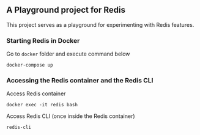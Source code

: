 ## A Playground project for Redis

This project serves as a playground for experimenting with Redis features.

### Starting Redis in Docker
Go to `docker` folder and execute command below
```
docker-compose up
```

### Accessing the Redis container and the Redis CLI

Access Redis container
```
docker exec -it redis bash
```

Access Redis CLI (once inside the Redis container)
```
redis-cli
```
